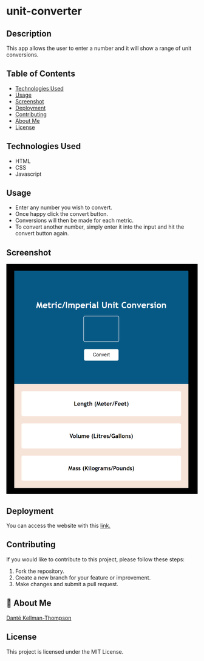 # unit-converter

## Description

This app allows the user to enter a number and it will show a range of unit conversions.

## Table of Contents

- [Technologies Used](#technology)
- [Usage](#usage)
- [Screenshot](#screenshot)
- [Deployment](#deployment)
- [Contributing](#contributing)
- [About Me](#aboutme)
- [License](#license)

## Technologies Used

- HTML
- CSS
- Javascript

## Usage

- Enter any number you wish to convert.
- Once happy click the convert button.
- Conversions will then be made for each metric.
- To convert another number, simply enter it into the input and hit the convert button again.

## Screenshot

![Unit Converter Image.](/assets/unit-conversion-img.png)

## Deployment

You can access the website with this [link.](https://dkt15.github.io/unit-converter/)

## Contributing

If you would like to contribute to this project, please follow these steps:

1. Fork the repository.
2. Create a new branch for your feature or improvement.
3. Make changes and submit a pull request.

## 🚀 About Me

[Danté Kellman-Thompson](https://github.com/DKT15)

## License

This project is licensed under the MIT License.
